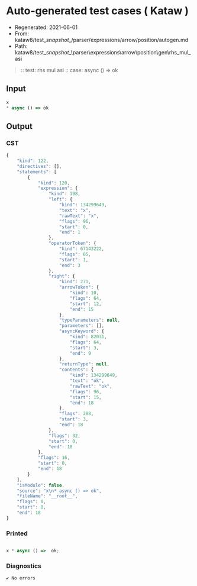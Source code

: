 # Auto-generated test cases ( Kataw )
- Regenerated: 2021-06-01
- From: kataw8/test\__snapshot__/parser/expressions/arrow/position/autogen.md
- Path: kataw8/test\__snapshot__\parser\expressions\arrow\position\gen\rhs_mul_asi
> :: test: rhs mul asi
> :: case: async () => ok
## Input

`````js
x
* async () => ok
`````
## Output

### CST

```javascript
{
    "kind": 122,
    "directives": [],
    "statements": [
        {
            "kind": 120,
            "expression": {
                "kind": 198,
                "left": {
                    "kind": 134299649,
                    "text": "x",
                    "rawText": "x",
                    "flags": 96,
                    "start": 0,
                    "end": 1
                },
                "operatorToken": {
                    "kind": 67143222,
                    "flags": 65,
                    "start": 1,
                    "end": 3
                },
                "right": {
                    "kind": 271,
                    "arrowToken": {
                        "kind": 10,
                        "flags": 64,
                        "start": 12,
                        "end": 15
                    },
                    "typeParameters": null,
                    "parameters": [],
                    "asyncKeyword": {
                        "kind": 82031,
                        "flags": 64,
                        "start": 3,
                        "end": 9
                    },
                    "returnType": null,
                    "contents": {
                        "kind": 134299649,
                        "text": "ok",
                        "rawText": "ok",
                        "flags": 96,
                        "start": 15,
                        "end": 18
                    },
                    "flags": 288,
                    "start": 3,
                    "end": 18
                },
                "flags": 32,
                "start": 0,
                "end": 18
            },
            "flags": 16,
            "start": 0,
            "end": 18
        }
    ],
    "isModule": false,
    "source": "x\n* async () => ok",
    "fileName": "__root__",
    "flags": 0,
    "start": 0,
    "end": 18
}
```

### Printed

```javascript

x * async () =>  ok;
```

### Diagnostics

```javascript
✔ No errors
```

